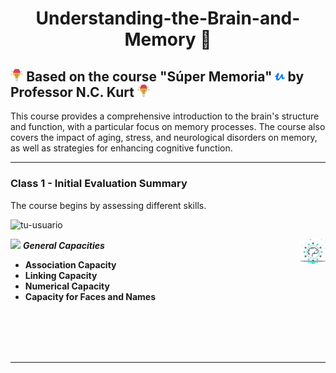 <h1 align="center">Understanding-the-Brain-and-Memory 💭</h1>

## <a href="https://www.udemy.com/user/nckurt/"><img src="brain.svg" alt="brain" width="4%"></a> Based on the course "Súper Memoria" <a href="https://www.udemy.com/user/nckurt/"><img src="udemy.svg" alt="brain" width="3%"></a> by Professor N.C. Kurt <a href="https://www.udemy.com/user/nckurt/"><img src="brain.svg" alt="brain" width="4%"></a>
This course provides a comprehensive introduction to the brain's structure and function, with a particular focus on memory processes. The course also covers the impact of aging, stress, and neurological disorders on memory, as well as strategies for enhancing cognitive function.

---

### **Class 1 - Initial Evaluation Summary**

The course begins by assessing different skills.

<p align="left"> <img src="https://komarev.com/ghpvc/?username=tu-usuario&label=Profile%20views&color=0e75b6&style=flat" alt="tu-usuario" /> </p>
<img align="right" width=40px alt="Brain" src="brain (1).svg" />

<img src="https://media.giphy.com/media/ObNTw8Uzwy6KQ/giphy.gif" width="30px">&nbsp;***General Capacities***

- **Association Capacity**  
- **Linking Capacity**  
- **Numerical Capacity**  
- **Capacity for Faces and Names**  

<br><br><br><br>

---
